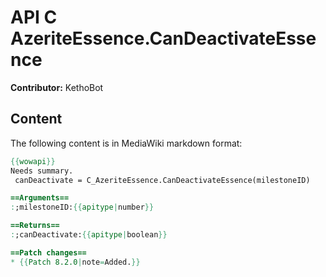 # API C AzeriteEssence.CanDeactivateEssence

**Contributor:** KethoBot

## Content

The following content is in MediaWiki markdown format:

```mediawiki
{{wowapi}}
Needs summary.
 canDeactivate = C_AzeriteEssence.CanDeactivateEssence(milestoneID)

==Arguments==
:;milestoneID:{{apitype|number}}

==Returns==
:;canDeactivate:{{apitype|boolean}}

==Patch changes==
* {{Patch 8.2.0|note=Added.}}
```